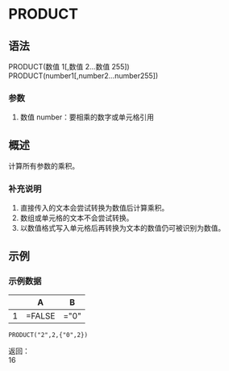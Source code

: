 # PRODUCT

## 语法

PRODUCT(数值 1[,数值 2...数值 255])  
PRODUCT(number1[,number2...number255])

### 参数

1. 数值 number：要相乘的数字或单元格引用

## 概述

计算所有参数的乘积。

### 补充说明

1. 直接传入的文本会尝试转换为数值后计算乘积。
2. 数组或单元格的文本不会尝试转换。
3. 以数值格式写入单元格后再转换为文本的数值仍可被识别为数值。

## 示例

### 示例数据

|     | A      | B    |
| --- | ------ | ---- |
| 1   | =FALSE | ="0" |

```excel
PRODUCT("2",2,{"0",2})
```

返回：  
16
